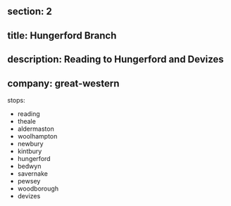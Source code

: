 section: 2
----
title: Hungerford Branch
----
description: Reading to Hungerford and Devizes
----
company: great-western
----
stops:
- reading
- theale
- aldermaston
- woolhampton
- newbury
- kintbury
- hungerford
- bedwyn
- savernake
- pewsey
- woodborough
- devizes
